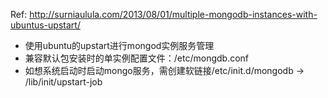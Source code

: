 Ref: http://surniaulula.com/2013/08/01/multiple-mongodb-instances-with-ubuntus-upstart/

* 使用ubuntu的upstart进行mongod实例服务管理
* 兼容默认包安装时的单实例配置文件：/etc/mongdb.conf
* 如想系统启动时启动mongo服务，需创建软链接/etc/init.d/mongodb -> /lib/init/upstart-job
